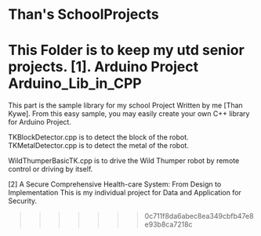 Than's SchoolProjects
===================
This Folder is to keep my utd senior projects.
[1]. Arduino Project
Arduino_Lib_in_CPP
==================
This part is the sample library for my school Project Written by me [Than Kywe]. From this easy sample, you may easily create your own C++ library for Arduino Project.

TKBlockDetector.cpp is to detect the block of the robot.
TKMetalDetector.cpp is to detect the metal of the robot.

WildThumperBasicTK.cpp is to drive the Wild Thumper robot by remote control or driving by itself.

[2] A Secure Comprehensive Health-care System: From Design to Implementation
This is my individual project for Data and Application for Security.
>>>>>>> 0c711f8da6abec8ea349cbfb47e8e93b8ca7218c
